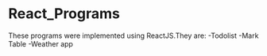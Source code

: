# React_Programs
These programs were implemented using ReactJS.They are:
-Todolist
-Mark Table
-Weather app
